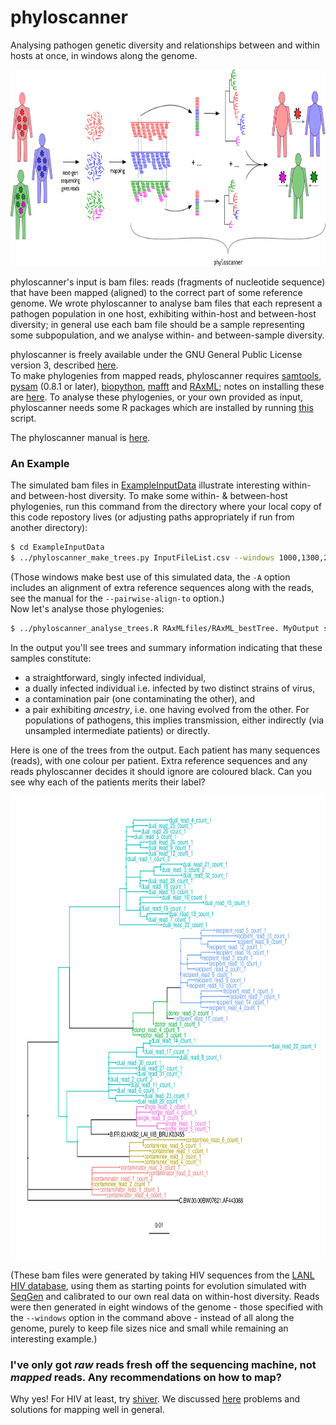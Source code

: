 # phyloscanner
Analysing pathogen genetic diversity and relationships between and within hosts at once, in windows along the genome.  

<p align="center"><img src="InfoAndInputs/PhyloscannerDiagram_big4.jpg" alt="Phyloscanner" width="820", height="314"/></p>

phyloscanner's input is bam files: reads (fragments of nucleotide sequence) that have been mapped (aligned) to the correct part of some reference genome.
We wrote phyloscanner to analyse bam files that each represent a pathogen population in one host, exhibiting within-host and between-host diversity; in general use each bam file should be a sample representing some subpopulation, and we analyse within- and between-sample diversity.  

phyloscanner is freely available under the GNU General Public License version 3, described [here](LICENSE).  
To make phylogenies from mapped reads, phyloscanner requires [samtools](http://www.htslib.org/), [pysam](https://github.com/pysam-developers/pysam) (0.8.1 or later), [biopython](http://biopython.org/wiki/Download), [mafft](http://mafft.cbrc.jp/alignment/software/) and [RAxML](http://sco.h-its.org/exelixis/web/software/raxml/index.html); notes on installing these are [here](InfoAndInputs/DependencyInstallationNotes.txt).
To analyse these phylogenies, or your own provided as input, phyloscanner needs some R packages which are installed by running [this](tools/PackageInstall.R) script.

The phyloscanner manual is [here](InfoAndInputs/PhyloscannerManual.pdf).  

### An Example

The simulated bam files in [ExampleInputData](ExampleInputData) illustrate interesting within- and between-host diversity.
To make some within- & between-host phylogenies, run this command from the directory where your local copy of this code repostory lives (or adjusting paths appropriately if run from another directory):
```bash
$ cd ExampleInputData
$ ../phyloscanner_make_trees.py InputFileList.csv --windows 1000,1300,2000,2300,3000,3300,4000,4300,5000,5300,6000,6300,7000,7300,8000,8300 -A ../InfoAndInputs/2refs_HXB2_C.BW.fasta --pairwise-align-to B.FR.83.HXB2_LAI_IIIB_BRU.K03455 
```
(Those windows make best use of this simulated data, the `-A` option includes an alignment of extra reference sequences along with the reads, see the manual for the `--pairwise-align-to` option.)  
Now let's analyse those phylogenies:
```bash
$ ../phyloscanner_analyse_trees.R RAxMLfiles/RAxML_bestTree. MyOutput s,20 --outgroupName C.BW.00.00BW07621.AF443088 --multifurcationThreshold g
```
In the output you'll see trees and summary information indicating that these samples constitute:
* a straightforward, singly infected individual, 
* a dually infected individual i.e. infected by two distinct strains of virus,
* a contamination pair (one contaminating the other), and
* a pair exhibiting *ancestry*, i.e. one having evolved from the other. For populations of pathogens, this implies transmission, either indirectly (via unsampled intermediate patients) or directly.

Here is one of the trees from the output.
Each patient has many sequences (reads), with one colour per patient.
Extra reference sequences and any reads phyloscanner decides it should ignore are coloured black.
Can you see why each of the patients merits their label?

<p align="center"><img src="InfoAndInputs/ProcessedTree_MyOutput_InWindow_4000_to_4300.jpg" alt="ExampleTree" width="800", height="741"/></p>

(These bam files were generated by taking HIV sequences from the [LANL HIV database](https://www.hiv.lanl.gov/content/sequence/NEWALIGN/align.html), using them as starting points for  evolution simulated with [SeqGen](https://github.com/rambaut/Seq-Gen) and calibrated to our own real data on within-host diversity.
Reads were then generated in eight windows of the genome - those specified with the `--windows` option in the command above - instead of all along the genome, purely to keep file sizes nice and small while remaining an interesting example.)

### I've only got *raw* reads fresh off the sequencing machine, not *mapped* reads. Any recommendations on how to map?
Why yes!
For HIV at least, try [shiver](https://github.com/ChrisHIV/shiver).
We discussed [here](http://biorxiv.org/content/early/2016/12/09/092916) problems and solutions for mapping well in general.

